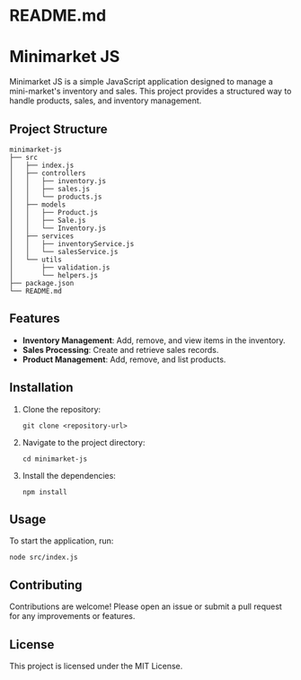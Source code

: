 # README.md

# Minimarket JS

Minimarket JS is a simple JavaScript application designed to manage a mini-market's inventory and sales. This project provides a structured way to handle products, sales, and inventory management.

## Project Structure

```
minimarket-js
├── src
│   ├── index.js
│   ├── controllers
│   │   ├── inventory.js
│   │   ├── sales.js
│   │   └── products.js
│   ├── models
│   │   ├── Product.js
│   │   ├── Sale.js
│   │   └── Inventory.js
│   ├── services
│   │   ├── inventoryService.js
│   │   └── salesService.js
│   └── utils
│       ├── validation.js
│       └── helpers.js
├── package.json
└── README.md
```

## Features

- **Inventory Management**: Add, remove, and view items in the inventory.
- **Sales Processing**: Create and retrieve sales records.
- **Product Management**: Add, remove, and list products.

## Installation

1. Clone the repository:
   ```
   git clone <repository-url>
   ```
2. Navigate to the project directory:
   ```
   cd minimarket-js
   ```
3. Install the dependencies:
   ```
   npm install
   ```

## Usage

To start the application, run:
```
node src/index.js
```

## Contributing

Contributions are welcome! Please open an issue or submit a pull request for any improvements or features.

## License

This project is licensed under the MIT License.